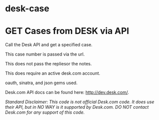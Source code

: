# desk-case
<h1>GET Cases from DESK via API</h1>


Call the Desk API and get a specified case.

This case number is passed via the url.

This does not pass the repliesor the notes.

This does require an active desk.com account.

oauth, sinatra, and json gems used.

Desk.com API docs can be found here: http://dev.desk.com/.

*Standard Disclaimer: This code is not official Desk.com code. It does use their API, but in NO WAY is it supported by Desk.com. DO NOT contact Desk.com for any support of this code.*
